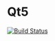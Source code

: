 # Qt5

[![Build Status](https://travis-ci.org/tbreloff/Qt5.jl.svg?branch=master)](https://travis-ci.org/tbreloff/Qt5.jl)
